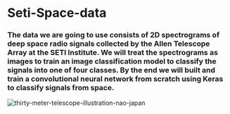 # Seti-Space-data
### The data we are going to use consists of 2D spectrograms of deep space radio signals collected by the Allen Telescope Array at the SETI Institute. We will treat the spectrograms as images to train an image classification model to classify the signals into one of four classes. By the end we will built and train a convolutional neural network from scratch using Keras to classify signals from space.


![thirty-meter-telescope-illustration-nao-japan](https://github.com/Chandan062311/Seti-Space-data/assets/161809100/0a0aae86-0563-40e2-8374-72df70a97455)
